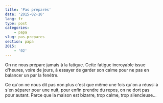 ```yaml
---
title: 'Pas préparés'
date: '2015-02-10'
lang: fr
type: post
categories:
    - papa
slug: pas-prepares
section: papa
2015:
    - '02'
---
```


On ne nous prépare jamais à la fatigue. Cette fatigue incroyable issue d'heures, voire de jours, à essayer de garder son calme pour ne pas en balancer un par la fenêtre.

Ce qu'on ne nous dit pas non plus c'est que même une fois qu'on a réussi à s'en séparer pour une nuit, pour enfin prendre du repos, on ne dort pas pour autant. Parce que la maison est bizarre, trop calme, trop silencieuse...
